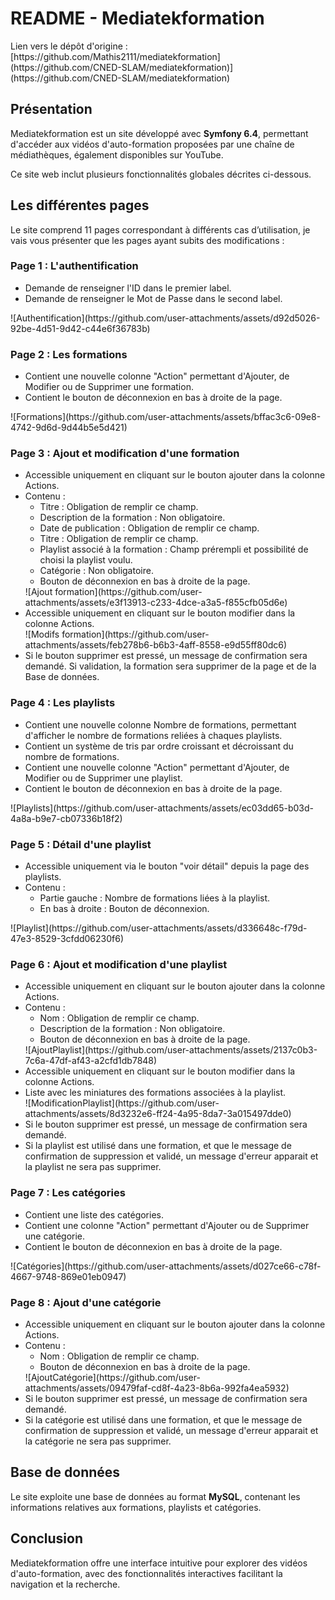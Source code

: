 <body>
    <h1>README - Mediatekformation</h1>
<p>Lien vers le dépôt d'origine : [https://github.com/Mathis2111/mediatekformation](https://github.com/CNED-SLAM/mediatekformation)](https://github.com/CNED-SLAM/mediatekformation)</p>
<h2>Présentation</h2>
    <p>
        Mediatekformation est un site développé avec <strong>Symfony 6.4</strong>, permettant d'accéder aux vidéos d'auto-formation proposées par une chaîne de médiathèques, également disponibles sur YouTube.
    </p>
    <p>
        Ce site web inclut plusieurs fonctionnalités globales décrites ci-dessous.
    </p>

<h2>Les différentes pages</h2>
    <p>Le site comprend 11 pages correspondant à différents cas d’utilisation, je vais vous présenter que les pages ayant subits des modifications :</p>
<h3>Page 1 : L'authentification</h3>
    <ul>
        <li>Demande de renseigner l'ID dans le premier label.</li>
        <li>Demande de renseigner le Mot de Passe dans le second label.</li>
    </ul>
    ![Authentification](https://github.com/user-attachments/assets/d92d5026-92be-4d51-9d42-c44e6f36783b)


<h3>Page 2 : Les formations</h3>
    <ul>
        <li>Contient une nouvelle colonne "Action" permettant d'Ajouter, de Modifier ou de Supprimer une formation.</li>
        <li>Contient le bouton de déconnexion en bas à droite de la page.</li>
    </ul>
    ![Formations](https://github.com/user-attachments/assets/bffac3c6-09e8-4742-9d6d-9d44b5e5d421)


<h3>Page 3 : Ajout et modification d'une formation</h3>
    <ul>
        <li>Accessible uniquement en cliquant sur le bouton ajouter dans la colonne Actions.</li>
        <li>Contenu :
            <ul>
                <li>Titre : Obligation de remplir ce champ.</li>
                <li>Description de la formation : Non obligatoire.</li>
                <li>Date de publication : Obligation de remplir ce champ.</li>
                <li>Titre : Obligation de remplir ce champ.</li>
                <li>Playlist associé à la formation : Champ prérempli et possibilité de choisi la playlist voulu.</li>
                <li>Catégorie : Non obligatoire.</li>
                <li>Bouton de déconnexion en bas à droite de la page.</li>
            </ul>
        </li>
        ![Ajout formation](https://github.com/user-attachments/assets/e3f13913-c233-4dce-a3a5-f855cfb05d6e)
        <li>Accessible uniquement en cliquant sur le bouton modifier dans la colonne Actions.</li>
        ![Modifs formation](https://github.com/user-attachments/assets/feb278b6-b6b3-4aff-8558-e9d55ff80dc6)
        <li>Si le bouton supprimer est pressé, un message de confirmation sera demandé. Si validation, la formation sera supprimer de la page et de la Base de données.</li>
    </ul>

<h3>Page 4 : Les playlists</h3>
    <ul>
        <li>Contient une nouvelle colonne Nombre de formations, permettant d'afficher le nombre de formations reliées à chaques playlists.</li>
        <li>Contient un système de tris par ordre croissant et décroissant du nombre de formations.</li>
        <li>Contient une nouvelle colonne "Action" permettant d'Ajouter, de Modifier ou de Supprimer une playlist.</li>
        <li>Contient le bouton de déconnexion en bas à droite de la page.</li>
    </ul>
    ![Playlists](https://github.com/user-attachments/assets/ec03dd65-b03d-4a8a-b9e7-cb07336b18f2)

<h3>Page 5 : Détail d'une playlist</h3>
    <ul>
        <li>Accessible uniquement via le bouton "voir détail" depuis la page des playlists.</li>
        <li>Contenu :
            <ul>
                <li>Partie gauche : Nombre de formations liées à la playlist.</li>
                <li>En bas à droite : Bouton de déconnexion.</li>
            </ul>
        </li>
    </ul>
    ![Playlist](https://github.com/user-attachments/assets/d336648c-f79d-47e3-8529-3cfdd06230f6)

<h3>Page 6 : Ajout et modification d'une playlist</h3>
    <ul>
        <li>Accessible uniquement en cliquant sur le bouton ajouter dans la colonne Actions.</li>
        <li>Contenu :
            <ul>
                <li>Nom : Obligation de remplir ce champ.</li>
                <li>Description de la formation : Non obligatoire.</li>
                <li>Bouton de déconnexion en bas à droite de la page.</li>
            </ul>
        </li>
        ![AjoutPlaylist](https://github.com/user-attachments/assets/2137c0b3-7c6a-47df-af43-a2cfd1db7848)
        <li>Accessible uniquement en cliquant sur le bouton modifier dans la colonne Actions.</li>
        <li>Liste avec les miniatures des formations associées à la playlist.</li>
        ![ModificationPlaylist](https://github.com/user-attachments/assets/8d3232e6-ff24-4a95-8da7-3a015497dde0)
        <li>Si le bouton supprimer est pressé, un message de confirmation sera demandé.</li>
        <li>Si la playlist est utilisé dans une formation, et que le message de confirmation de suppression et validé, un message d'erreur apparait et la playlist ne sera pas supprimer.</li> 
    </ul>

<h3>Page 7 : Les catégories</h3>
    <ul>
        <li>Contient une liste des catégories.</li>
        <li>Contient une colonne "Action" permettant d'Ajouter ou de Supprimer une catégorie.</li>
        <li>Contient le bouton de déconnexion en bas à droite de la page.</li>
    </ul>
    ![Catégories](https://github.com/user-attachments/assets/d027ce66-c78f-4667-9748-869e01eb0947)

<h3>Page 8 : Ajout d'une catégorie</h3>
    <ul>
        <li>Accessible uniquement en cliquant sur le bouton ajouter dans la colonne Actions.</li>
        <li>Contenu :
            <ul>
                <li>Nom : Obligation de remplir ce champ.</li>
                <li>Bouton de déconnexion en bas à droite de la page.</li>
            </ul>
        </li>
        ![AjoutCatégorie](https://github.com/user-attachments/assets/09479faf-cd8f-4a23-8b6a-992fa4ea5932)
        <li>Si le bouton supprimer est pressé, un message de confirmation sera demandé.</li>
        <li>Si la catégorie est utilisé dans une formation, et que le message de confirmation de suppression et validé, un message d'erreur apparait et la catégorie ne sera pas supprimer.</li> 
    </ul>

<h2>Base de données</h2>
    <p>Le site exploite une base de données au format <strong>MySQL</strong>, contenant les informations relatives aux formations, playlists et catégories.</p>

<h2>Conclusion</h2>
    <p>Mediatekformation offre une interface intuitive pour explorer des vidéos d'auto-formation, avec des fonctionnalités interactives facilitant la navigation et la recherche.</p>
</body>
</html>

